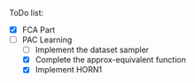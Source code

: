 ToDo list:
- [x] FCA Part
- [ ] PAC Learning
  - [ ] Implement the dataset sampler
  - [x] Complete the approx-equivalent function
  - [x] Implement HORN1
